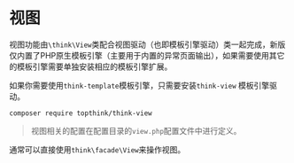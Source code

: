 # 视图

视图功能由`\think\View`类配合视图驱动（也即模板引擎驱动）类一起完成，新版仅内置了PHP原生模板引擎（主要用于内置的异常页面输出），如果需要使用其它的模板引擎需要单独安装相应的模板引擎扩展。

如果你需要使用`think-template`模板引擎，只需要安装`think-view` 模板引擎驱动。

```
composer require topthink/think-view
```

> 视图相关的配置在配置目录的`view.php`配置文件中进行定义。

通常可以直接使用`think\facade\View`来操作视图。
